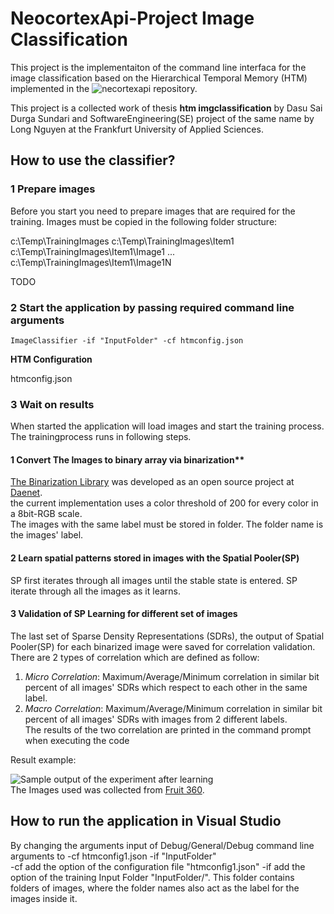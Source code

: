 # NeocortexApi-Project **Image Classification**

This project is the implementaiton of the command line interfaca for the image classification based on the Hierarchical Temporal Memory (HTM) implemented in the ![necortexapi](ttps://github.com/ddobric/neocortexapi) repository.

This project is a collected work of thesis **htm imgclassification** by Dasu Sai Durga Sundari and SoftwareEngineering(SE) project of the same name by Long Nguyen at the Frankfurt University of Applied Sciences.  

## How to use the classifier?

### 1 Prepare images 
 
 Before you start you need to prepare images that are required for the training. Images must be copied in the following folder structure:
 
 c:\Temp\TrainingImages
 c:\Temp\TrainingImages\Item1
 c:\Temp\TrainingImages\Item1\Image1
 ...
 c:\Temp\TrainingImages\Item1\Image1N
 
 TODO
 
 ### 2 Start the application by passing required command line arguments
 ~~~
 ImageClassifier -if "InputFolder" -cf htmconfig.json
 ~~~
 
 **HTM Configuration**
 
 htmconfig.json
 
### 3 Wait on results

When started the application will load images and start the training process. The trainingprocess runs in following steps.

#### 1 Convert The Images to binary array via binarization**  
[The Binarization Library](https://github.com/daenetCorporation/imagebinarizer) was developed as an open source project at [Daenet](https://daenet.de/de/).  
the current implementation uses a color threshold of 200 for every color in a 8bit-RGB scale.  
The images with the same label must be stored in folder. The folder name is the images' label.   

#### 2 Learn spatial patterns stored in images with the Spatial Pooler(SP)
SP first iterates through all images until the stable state is entered.
SP iterate through all the images as it learns.

#### 3 Validation of SP Learning for different set of images
The last set of Sparse Density Representations (SDRs), the output of Spatial Pooler(SP) for each binarized image were saved for correlation validation.  
There are 2 types of correlation which are defined as follow:
1. *Micro Correlation*: Maximum/Average/Minimum correlation in similar bit percent of all images' SDRs which respect to each other in the same label.  
2. *Macro Correlation*: Maximum/Average/Minimum correlation in similar bit percent of all images' SDRs with images from 2 different labels.   
The results of the two correlation are printed in the command prompt when executing the code  

Result example:

![Sample output of the experiment after learning](https://github.com/ddobric/neocortexapi-classification/blob/main/Images/OutputExample.png)  
The Images used was collected from [Fruit 360](https://github.com/Horea94/Fruit-Images-Dataset).  
## How to run the application in Visual Studio

By changing the arguments input of Debug/General/Debug command line arguments to -cf htmconfig1.json -if "InputFolder"  
-cf add the option of the configuration file "htmconfig1.json"
-if add the option of the training Input Folder "InputFolder/". This folder contains folders of images, where the folder names also act as the label for the images inside it.  



